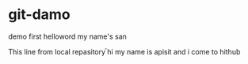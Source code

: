 # git-damo
demo first
helloword my name's san 

This line from local repasitory
้hi my name is apisit and i come to hithub